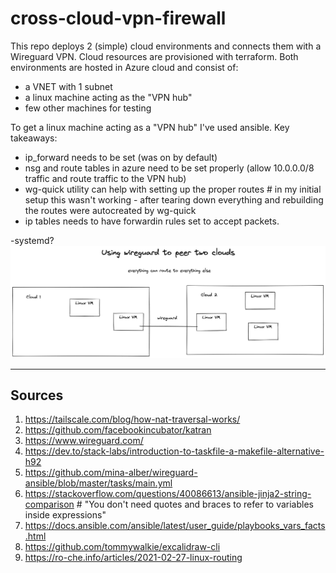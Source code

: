 # cross-cloud-vpn-firewall

This repo deploys 2 (simple) cloud environments and connects them with a Wireguard VPN. Cloud resources are provisioned with terraform. Both environments are hosted in Azure cloud and consist of:
- a VNET with 1 subnet
- a linux machine acting as the "VPN hub"
- few other machines for testing

To get a linux machine acting as a "VPN hub" I've used ansible. Key takeaways:
- ip_forward needs to be set (was on by default)
- nsg and route tables in azure need to be set properly (allow 10.0.0.0/8 traffic and route traffic to the VPN hub)
- wg-quick utility can help with setting up the proper routes # in my initial setup this wasn't working - after tearing down everything and rebuilding the routes were autocreated by wg-quick
- ip tables needs to have forwardin rules set to accept packets.

-systemd?
![image](docs/image.png)
___
## Sources

1. https://tailscale.com/blog/how-nat-traversal-works/
2. https://github.com/facebookincubator/katran
3. https://www.wireguard.com/
4. https://dev.to/stack-labs/introduction-to-taskfile-a-makefile-alternative-h92
5. https://github.com/mina-alber/wireguard-ansible/blob/master/tasks/main.yml
6. https://stackoverflow.com/questions/40086613/ansible-jinja2-string-comparison # "You don't need quotes and braces to refer to variables inside expressions"
7. https://docs.ansible.com/ansible/latest/user_guide/playbooks_vars_facts.html
8. https://github.com/tommywalkie/excalidraw-cli
9. https://ro-che.info/articles/2021-02-27-linux-routing

